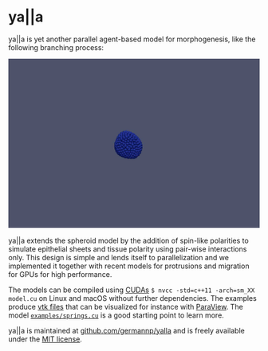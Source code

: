 ya||a
=====

ya||a is yet another parallel agent-based model for morphogenesis, like the following branching process:

![Branching Model](branching.gif)

ya||a extends the spheroid model by the addition of spin-like polarities to simulate epithelial sheets and tissue polarity using pair-wise interactions only. This design is simple and lends itself to parallelization and we implemented it together with recent models for protrusions and migration for GPUs for high performance. 

The models can be compiled using [CUDAs](https://developer.nvidia.com/cuda-downloads) `$ nvcc -std=c++11 -arch=sm_XX model.cu` on Linux and macOS without further dependencies. The examples produce [vtk files](http://www.vtk.org/wp-content/uploads/2015/04/file-formats.pdf) that can be visualized for instance with [ParaView](http://www.paraview.org/). The model  [`examples/springs.cu`](examples/springs.cu) is a good starting point to learn more.

ya||a is maintained at [github.com/germannp/yalla](https://github.com/germannp/yalla) and is freely available under the [MIT license](LICENSE).
